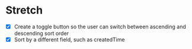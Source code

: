 # Stretch

- [x] Create a toggle button so the user can switch between ascending and descending sort order
- [x] Sort by a different field, such as createdTime
